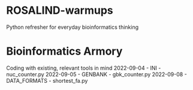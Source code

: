 # ROSALIND-warmups
Python refresher for everyday bioinformatics thinking

# Bioinformatics Armory
Coding with existing, relevant tools in mind
2022-09-04 - INI - nuc_counter.py
2022-09-05 - GENBANK - gbk_counter.py
2022-09-08 - DATA_FORMATS - shortest_fa.py